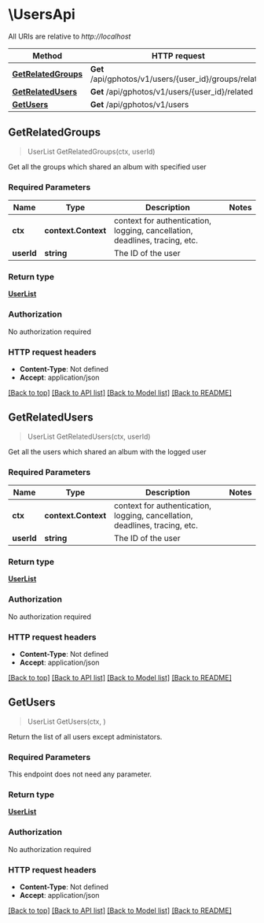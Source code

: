 # \UsersApi

All URIs are relative to *http://localhost*

Method | HTTP request | Description
------------- | ------------- | -------------
[**GetRelatedGroups**](UsersApi.md#GetRelatedGroups) | **Get** /api/gphotos/v1/users/{user_id}/groups/related | 
[**GetRelatedUsers**](UsersApi.md#GetRelatedUsers) | **Get** /api/gphotos/v1/users/{user_id}/related | 
[**GetUsers**](UsersApi.md#GetUsers) | **Get** /api/gphotos/v1/users | 



## GetRelatedGroups

> UserList GetRelatedGroups(ctx, userId)



Get all the groups which shared an album with specified user

### Required Parameters


Name | Type | Description  | Notes
------------- | ------------- | ------------- | -------------
**ctx** | **context.Context** | context for authentication, logging, cancellation, deadlines, tracing, etc.
**userId** | **string**| The ID of the user | 

### Return type

[**UserList**](UserList.md)

### Authorization

No authorization required

### HTTP request headers

- **Content-Type**: Not defined
- **Accept**: application/json

[[Back to top]](#) [[Back to API list]](../README.md#documentation-for-api-endpoints)
[[Back to Model list]](../README.md#documentation-for-models)
[[Back to README]](../README.md)


## GetRelatedUsers

> UserList GetRelatedUsers(ctx, userId)



Get all the users which shared an album with the logged user

### Required Parameters


Name | Type | Description  | Notes
------------- | ------------- | ------------- | -------------
**ctx** | **context.Context** | context for authentication, logging, cancellation, deadlines, tracing, etc.
**userId** | **string**| The ID of the user | 

### Return type

[**UserList**](UserList.md)

### Authorization

No authorization required

### HTTP request headers

- **Content-Type**: Not defined
- **Accept**: application/json

[[Back to top]](#) [[Back to API list]](../README.md#documentation-for-api-endpoints)
[[Back to Model list]](../README.md#documentation-for-models)
[[Back to README]](../README.md)


## GetUsers

> UserList GetUsers(ctx, )



Return the list of all users except administators.

### Required Parameters

This endpoint does not need any parameter.

### Return type

[**UserList**](UserList.md)

### Authorization

No authorization required

### HTTP request headers

- **Content-Type**: Not defined
- **Accept**: application/json

[[Back to top]](#) [[Back to API list]](../README.md#documentation-for-api-endpoints)
[[Back to Model list]](../README.md#documentation-for-models)
[[Back to README]](../README.md)

